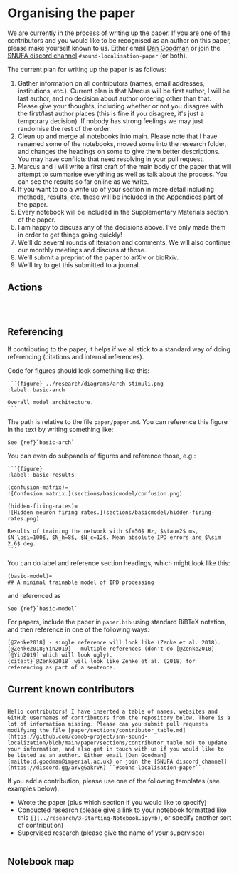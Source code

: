 # Organising the paper

We are currently in the process of writing up the paper. If you are one of the contributors and you would like to be recognised as an author on this paper, please make yourself known to us. Either email [Dan Goodman](mailto:d.goodman@imperial.ac.uk) or join the [SNUFA discord channel](https://discord.gg/aYvgGakrVK) ``#sound-localisation-paper`` (or both).

The current plan for writing up the paper is as follows:

1. Gather information on all contributors (names, email addresses, institutions, etc.). Current plan is that Marcus will be first author, I will be last author, and no decision about author ordering other than that. Please give your thoughts, including whether or not you disagree with the first/last author places (this is fine if you disagree, it's just a temporary decision). If nobody has strong feelings we may just randomise the rest of the order.
2. Clean up and merge all notebooks into main. Please note that I have renamed some of the notebooks, moved some into the research folder, and changes the headings on some to give them better descriptions. You may have conflicts that need resolving in your pull request.
3. Marcus and I will write a first draft of the main body of the paper that will attempt to summarise everything as well as talk about the process. You can see the results so far online as we write.
4. If you want to do a write up of your section in more detail including methods, results, etc. these will be included in the Appendices part of the paper.
5. Every notebook will be included in the Supplementary Materials section of the paper.
6. I am happy to discuss any of the decisions above. I've only made them in order to get things going quickly!
7. We'll do several rounds of iteration and comments. We will also continue our monthly meetings and discuss at those.
8. We'll submit a preprint of the paper to arXiv or bioRxiv.
9. We'll try to get this submitted to a journal.

## Actions

```{attention} Action 1: update contributor table with your information, and join Discord or email Dan
```

```{attention} Action 2: clean up and merge your notebooks
```

```{attention} Action 3: participate in writing up the paper
```

## Referencing

If contributing to the paper, it helps if we all stick to a standard way of doing referencing (citations and internal references).

Code for figures should look something like this:

````
```{figure} ../research/diagrams/arch-stimuli.png
:label: basic-arch

Overall model architecture.
```
````

The path is relative to the file ``paper/paper.md``. You can reference this figure in the text by writing something like:

````
See {ref}`basic-arch`
````

You can even do subpanels of figures and reference those, e.g.:

````
```{figure}
:label: basic-results

(confusion-matrix)=
![Confusion matrix.](sections/basicmodel/confusion.png)

(hidden-firing-rates)=
![Hidden neuron firing rates.](sections/basicmodel/hidden-firing-rates.png)

Results of training the network with $f=50$ Hz, $\tau=2$ ms, $N_\psi=100$, $N_h=8$, $N_c=12$. Mean absolute IPD errors are $\sim 2.6$ deg.
```
````

You can do label and reference section headings, which might look like this:

````
(basic-model)=
## A minimal trainable model of IPD processing
````

and referenced as

````
See {ref}`basic-model`
````

For papers, include the paper in ``paper.bib`` using standard BiBTeX notation, and then reference in one of the following ways:

````
[@Zenke2018] - single reference will look like (Zenke et al. 2018).
[@Zenke2018;Yin2019] - multiple references (don't do [@Zenke2018][@Yin2019] which will look ugly).
{cite:t}`@Zenke2018` will look like Zenke et al. (2018) for referencing as part of a sentence.
````

## Current known contributors

```{note} On this page, not all links to sections of the paper work, [follow this link for the working version](./paper.md#contributors).
```

```{attention}
Hello contributors! I have inserted a table of names, websites and GitHub usernames of contributors from the repository below. There is a lot of information missing. Please can you submit pull requests modifying the file [paper/sections/contributor_table.md](https://github.com/comob-project/snn-sound-localization/blob/main/paper/sections/contributor_table.md) to update your information, and also get in touch with us if you would like to be listed as an author. Either email [Dan Goodman](mailto:d.goodman@imperial.ac.uk) or join the [SNUFA discord channel](https://discord.gg/aYvgGakrVK) ``#sound-localisation-paper``.
```

If you add a contribution, please use one of the following templates (see examples below):

* Wrote the paper (plus which section if you would like to specify)
* Conducted research (please give a link to your notebook formatted like this ``[](../research/3-Starting-Notebook.ipynb)``, or specify another sort of contribution)
* Supervised research (please give the name of your supervisee)

```{include} sections/contributor_table.md
```

## Notebook map

```{note} On this page, not all links to sections of the paper work, [follow this link for the working version](./paper.md#notebook-map).
```

```{include} sections/notebook_map.md
```
